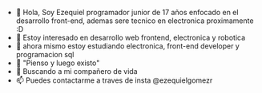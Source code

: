 - 👋 Hola, Soy Ezequiel programador junior de 17 años enfocado en el desarrollo front-end, ademas sere tecnico en electronica proximamente :D
- 👀 Estoy interesado en desarrollo web frontend, electronica y robotica
- 🌱 ahora mismo estoy estudiando electronica, front-end developer y programacion sql
- 💫 "Pienso y luego existo"
- 💞 Buscando a mi compañero de vida
- 📫 Puedes contactarme a traves de insta @ezequielgomezr

<!---
Ezequielgr05/Ezequielgr05 is a ✨ special ✨ repository because its `README.md` (this file) appears on your GitHub profile.
You can click the Preview link to take a look at your changes.
--->
